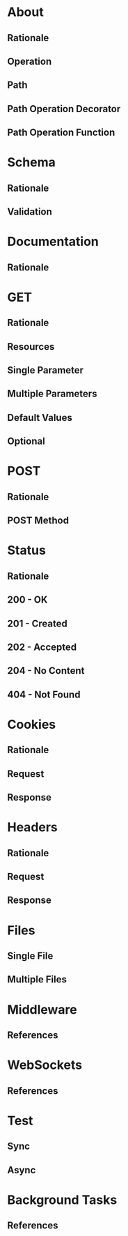 

About
=====

Rationale
---------

Operation
---------

Path
----

Path Operation Decorator
------------------------

Path Operation Function
-----------------------




Schema
======

Rationale
---------

Validation
----------




Documentation
=============

Rationale
---------




GET
===

Rationale
---------

Resources
---------

Single Parameter
----------------

Multiple Parameters
-------------------

Default Values
--------------

Optional
--------




POST
====

Rationale
---------

POST Method
-----------




Status
======

Rationale
---------

200 - OK
--------

201 - Created
-------------

202 - Accepted
--------------

204 - No Content
----------------

404 - Not Found
---------------




Cookies
=======

Rationale
---------

Request
-------

Response
--------




Headers
=======

Rationale
---------

Request
-------

Response
--------




Files
=====

Single File
-----------

Multiple Files
--------------




Middleware
==========

References
----------




WebSockets
==========

References
----------




Test
====

Sync
----

Async
-----




Background Tasks
================

References
----------


